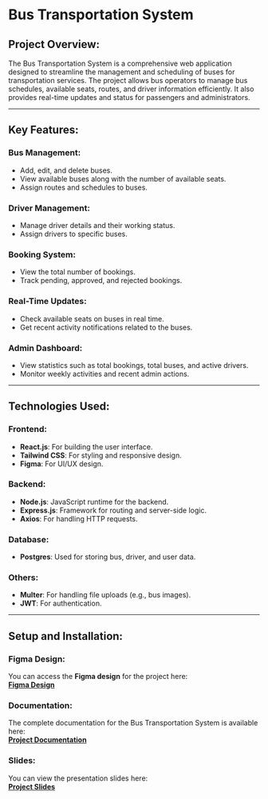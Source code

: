 # Bus Transportation System

## **Project Overview:**

The Bus Transportation System is a comprehensive web application designed to streamline the management and scheduling of buses for transportation services. The project allows bus operators to manage bus schedules, available seats, routes, and driver information efficiently. It also provides real-time updates and status for passengers and administrators.

---

## **Key Features:**

### **Bus Management:**
- Add, edit, and delete buses.
- View available buses along with the number of available seats.
- Assign routes and schedules to buses.

### **Driver Management:**
- Manage driver details and their working status.
- Assign drivers to specific buses.

### **Booking System:**
- View the total number of bookings.
- Track pending, approved, and rejected bookings.
  
### **Real-Time Updates:**
- Check available seats on buses in real time.
- Get recent activity notifications related to the buses.

### **Admin Dashboard:**
- View statistics such as total bookings, total buses, and active drivers.
- Monitor weekly activities and recent admin actions.

---

## **Technologies Used:**

### **Frontend:**
- **React.js**: For building the user interface.
- **Tailwind CSS**: For styling and responsive design.
- **Figma**: For UI/UX design.

### **Backend:**
- **Node.js**: JavaScript runtime for the backend.
- **Express.js**: Framework for routing and server-side logic.
- **Axios**: For handling HTTP requests.

### **Database:**
- **Postgres**: Used for storing bus, driver, and user data.

### **Others:**
- **Multer**: For handling file uploads (e.g., bus images).
- **JWT**: For authentication.

---

## **Setup and Installation:**

### **Figma Design:** 
You can access the **Figma design** for the project here:  
[**Figma Design**](https://www.figma.com/design/m9kUdxXKofBlMFA5HmHdQt/Bus-Transposition?node-id=0-1&p=f&t=xXC0w1XtmKXKItr2-0)

### **Documentation:**
The complete documentation for the Bus Transportation System is available here:  
[**Project Documentation**](https://doc-0g-c0-prod-00-apps-viewer.googleusercontent.com/viewer2/prod-00/pdf/qo4uq7cs1urj9copuf53gjqf7dt874gh/7tp5tjk7k7ngqlt28iapla7ak1tlnn7s/1747862925000/3/114784910124578759934/APznzabB__LaEd4kpE1tajU2d_P_LAGWHCPlO1DWtD0GKxihP_-FM58U_ZVBGDeAMroE3UNXuZoh4oIsgCnaah2HCFdpW1dGaRq4C-wY14P0HNQI_RFWECQw6EGjPOqlkILHU4L1wsuLk9BVvchTEIVdCbsdOO-5yXlRHJMsAzoAzO7MCZbBXTaRnWiypIOk4TUWug2wYgEehANShFp7Vit4MazD8DEsquT5ygV0VLXN8-U9win-V-iAD-g1_AH28q7ypd06gQDEJDTDxf5BAo10zAxROTFeRLIlK1vfx2QyhmAC1SkCOSLtqmIcJ5sjDyltJiDSIjdvzuF1x3KMAxWL4oW1RTfNDbFAz0pzmRMAykigN6AhTl7GVJwvvFmBsJ-jvnSg8tqL9qTw89JuQTnpPbsuwHXwktAbqbQdzo-KlydO7amo0HhJAchieA9JEWgXvXm1OHlQjwU2VK3WkJHr-Cza3aGtfyNQ4fw_m12K9jesUpza38gGx-AmHHDKniCoBKVjQ_s_i54P7JTklU8TlWeBJ0gF-e9CumtiQ3SiGk0Q1-7g6tsYgknLTsNN_GQjDlHlTDsl6HEbQte7kRwpm8eyLfpitSZ-S-AjJP-7i6YApRecQp1ht699g9Jugarw2ZmdyADqrCNOU8hxQyCAKj9pYkpIecJnQc_Kdx0qIb-kQ7LkqkVq4X43xxRZyVf1XO1919BbKQlouwCpFF6_JYVN8z2IC9905ZwwUUl840ur2abbYy_dEIGIhUZcIKUv3n56SX-mJ4rV069sJD-QbbHUE9KuEQuRehfLhJG514NY7onBL6XePP1a7FnuRCbgYRo4mVeDH5UNc2ou__MOeVL3xuszRGg2PMWopOVUW2CNy71xVvo8ivlG_8-oJmKJjF96fxUfQcdT5yS3BLDtD8N4sFdb9HCnb-XgXbg9f1aZ848iBiwIpP10zoy4PYazFdPDMmXyNzVDspCxAuT7GbTx6Ji86oBaMfKLj7okDH-LOAJzcmSGJWD7OFrj87nRzglpjLS1SoHC92UrqyaEp5pmi8MNLQCx3_2GwuFRv278YzTSgxTvhaUrdUx8jJB8e6DImfxwCFwhRW6L6Lr7bEivDuT1IktnWXwaTsVMnc5c0f_gNvfii5gi7I2dbEsEkPzQb4zdKxJlr_1wY74XTMYtsWGVimzER9RByI44yDUdm0SNlUMnYPDGLvfXEYO3-E9AkIMQ_9EKk7Wbpr0NFjlIJEKlDPEuw5Z6tl576BbkQmaMge885Uu48odA4Pm4kd1uQno67lrnzi4mrj6iBWAvDk4gCjWsNE3Ht2ITx5TJTOgb1nI6Ym4Fyc3N8Rw-OjJeyuQ-J4GIDTLhcb-u4ydo14l_s9rJcAUTiBPeo1UBmvUDA9CrCMCU3R2eWlEmTZccMyMuHDuxWUjz32TTlNTd8XedgizUHe-Hhcu-hwgDmhYfzf2sKMOwicXfsCNezIrU30hniJ93I4kJBkFCooITeV29-HWNJmPfuZyzG_eH1S4XP5YB3T4yHRi8bMMi4PKmyGhvusei0OO0P9a1MrTnPCCShf_RDKwwSv1z0JHD2r6WS-v5Ex-EAZmccLi-p_BS2XLgyWysizuM1nqh7OH68pk9Mfn52tK0fnibiif2fZXU44yVcqaTWYmn6rlMpseBXxZH5UnSRNHXU2rrbRURIFaZo4zPrHCZu1eYKXte1QKFCf1qR0w72W-jjEUbtRacqrJMBDXXQInJ8LddxGtNWW_0vTWRbe4JEnkRhQ0UQoGJByK3n2PPBailLFqhkGko_aYrWT8tJXn1C_516zKuMTTm_FItklrav9VjRSjnISbUPz0uh-BJ6ZnzRkQn-XaJrlW5q1ImJafc1HYHblyopVTEMmXjZlicBf0kBMFxQHcItRPDE3FI9C2EVwNsHw6G9gAP4YWUsYyDOmtBN4ph7IDaLIge8riLbVct2zU1-PZY1w_vaJQODKVYgUT6v5O1DFaWD_Zi-VSiefaHTI8dLWLMoo--KdFFCuomzMhIoIjnfQ5BMG8lwrYFI7s7rrrnWg1EkNl2neICy-DDhqyLQLWKGLwJAZsO4gQuYpl16cL-IM0=?authuser=0&nonce=ltsohaqnu2p1o&user=114784910124578759934&hash=giuqqha6jpilbvoa515q8r970a0d7ho1)

### **Slides:**
You can view the presentation slides here:  
[**Project Slides**](https://doc-0s-7g-prod-02-apps-viewer.googleusercontent.com/viewer2/prod-02/pdf/sfhv02mvd3heso1skan0f83s1vioflkr/biq71s8qt0pqjkh127squ8hj0l99to77/1747865400000/3/114784910124578759934/APznzaZvbovTXipiga8no0FQ4WI_egugjbFg3g9Rnf3Uwutwprq94tBVvVAeP7K6baMOTkWfqhOlH0gss1kyZQ5QGX5EpBKoQzvpjBv-ZWoUE48MM9Wka-PZeD9tjOJb41w5SA6prFb0Vu6dkBgGmDTbP2ELVGHsmA953W5h-W4xew7GEdM7Q2TN7qRxeT-SeGUfnusf6YPgDLcyXP6r-QTCfC55ZMG8Ae1j162peK9PMOktD9-UW9K8zjkB2iFOOMeN2WNWCmdv7oDfE_sGUeAaS2C24GAH4Jyws_goFjo0GL03-i-JWvzBRYOXwug8Gy_nLJtm4hXFD7N1_IgNc91CwBYOCacV_O0BjWf3LLqlYGMqijXl0MJa7CaQKsGtRNZ0JgrAUU5EM0eDYpRy39i5aQI331t4DG11jJMbcZ9Zm6LRNwIcb_k_23Vtx0sXToOTutRDWwzzbEWUZ7UkbjzSrLKKZfjGt2r7BD3MVKdLxioHEJBGBi5Hmtorky42EjwuAGSEvO3MWJKh1oVLVxFMGdj0POfuMAGaHLUsy41AbO7SFoFysIL-kQxaLPoFRez8OmCReCeDm4Ah5ypWq3W8RtoKtN5FtCwSTpRB5SoGqGadcQnCKVG56unBxuo2f1iGV01B_rA7f-BgrI6daAR3P0V40wwfxU-0CUMmMSyWTx-k5BU_0W3ObmNiVmYuvcWdPESQaYagv9cz6HOmIoFtOhKr0GX8z2LiVEZdJGTPMGzZARqCEzq_hxVB6euI8Bw_U7FUQLXtQ8hUKUXqTzFz8wWG1X9IuCFTcic8P7hVGmr-2lwUpxSWgF9fQ8sKjTGx419nP0HJg0CYtcZT02mTFt7rrAAKL5WBXtCc-Ov6UpQCoPFKObTLJHt7rI2hhSELPE34xVGjIs3hlpD-wkL1KOztcZe7UFfov3hmBFUJg9jH6QkFSsMElY6yCFfYFjuetgKK5-gtY4BOYPO1GGydHRR_bh5itGye_5swJ6kS4kt-c8tElZ_fJskDa6RocK0dt7PV9UVE9RFMGceioOb7wQI9GTwDtE_34s8MhwNEjwZ8A62-0usQ6CtLiSsOcUvGgwSH4D_7YC-sZE1G3ormbjdoX1BU5mKRl3v7cAyVk0ddhUPlIU39RS1HzWriFHhKTZ-dgRTJzZBApr3za5co6zAoyWe5zoVlQ_ulLFnKivNZyGuNvvrgF8fMkaZwFUOSlvh1q9ySH4mTW55k0ynphduX_1y_XOIyvmj1T4bTYgzsD_w65cR6TH40J8F9wllWhJC6jiXRpZ1mBcPC-M1Z_IvPPUJN0HbcCS5MYQhKCdnWqaPA4h2GloRX5-_7HWizN_SIh4DaQ7BXupcgkL9MDd1wyfD2zffD63jqvjqm-RU7aIPA0mDqukcXVTkQrg7GGnatfPJ9Y-pQVEyl3OWstmiqPBLF-mRryRY0GK5Q-1p64BtD3N67Ace-PlXmKvgXKCiZwkdtkQ3imgjY8AkEDJk467G3wcqTDj-IjLzDNqXfN5CoaLNWsBkRDpJJWWsz5BPNjB_gwjaxzM8qM4U1cKAjx-EooEmziEu-DavRaVAmkN2RbpNmeDbnuZkxAMkFozzyGEITnNJRa5xuLBZ4qdZajlzOyH_fnP6uuAg3ihWxcmw244WwKTmp3nV4cDBRJ6-spE1ZLvKvwtCbxLuWeXNj95ledTe_DEvUKH2iYtQRD-UOUq2WN-fl6vcVnemBq9SBF9jjb7f_cF8OmaMaXZWsKE5HnZ-qnkRMuOilQfuOD9vacvjKy9FL-0ObehU7bsC6l1lr-LagLroj9zZz6WCvvLOZy-OeFC_l32BNeNUZaXg7yqenPf-lFGmG8cvd0kXtP_BnxCR2MNMGHQA_tGIeFWgWiqmE8aI-Trc-NVtYYt_mDIBtPWjWgzxPJ9KrWFdOmSh9x90hSlcjfzmh2J7kilbpB6SG7AmE2rK9EZ-Vexe12VJz_GQn-qXlCORE3ewCTvr3nnmKTaZbydXL8YAJ-uz-L6MiS3VgnrerG89W0QA8VApP2Zrk0kU73oCPs6hN8Chz66XLu3kEPqsbvkDaGG-HkmGF05Igllf6LjUKvRhhhbo=?authuser=0&nonce=krcjscc3cc306&user=114784910124578759934&hash=jj9f4teoffl792k5urstjtspl2csrt29)
